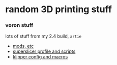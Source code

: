# random 3D printing stuff


### voron stuff

lots of stuff from my 2.4 build, `artie`

* [mods, etc](./models/voron/2.4/)
* [superslicer profile and scripts](./superslicer/voron/2.4/)
* [klipper config and macros](./klipper/voron/2.4/)

